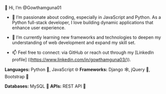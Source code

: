 👋 Hi, I’m @Gowthamguna01

- 👀 I’m passionate about coding, especially in JavaScript and Python. As a Python full-stack developer, I love building dynamic applications that enhance user experience.
  
- 🌱 I’m currently learning new frameworks and technologies to deepen my understanding of web development and expand my skill set.

- 📫 Feel free to connect: via GitHub or reach out through my [LinkedIn profile] ((https://www.linkedin.com/in/gowthamguna03/)).



**Languages:** Python 🐍, JavaScript 🌐
**Frameworks:** Django 🕸️, jQuery 📜, Bootstrap 🎨

**Databases:** MySQL 💾
**APIs:** REST API 🔗

